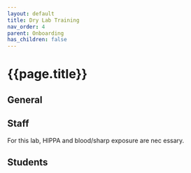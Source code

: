 ```yaml
---
layout: default
title: Dry Lab Training
nav_order: 4
parent: Onboarding
has_children: false
---
```


# {{page.title}}

## General

## Staff

 For this lab, HIPPA and blood/sharp exposure are nec essary.

## Students
